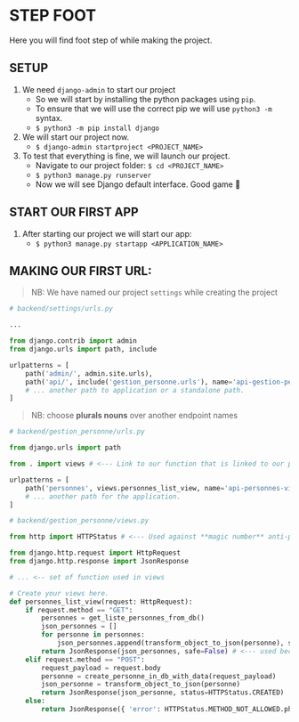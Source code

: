 # STEP FOOT

Here you will find foot step of while making the project.

## SETUP

1. We need `django-admin` to start our project
   - So we will start by installing the python packages using `pip`.
   - To ensure that we will use the correct pip we will use `python3 -m` syntax.
   - `$ python3 -m pip install django`
2. We will start our project now.
   - `$ django-admin startproject <PROJECT_NAME>`
3. To test that everything is fine, we will launch our project.
   - Navigate to our project folder: `$ cd <PROJECT_NAME>`
   - `$ python3 manage.py runserver`
   - Now we will see Django default interface. Good game 🎊

## START OUR FIRST APP

1. After starting our project we will start our app:
   - `$ python3 manage.py startapp <APPLICATION_NAME>`

## MAKING OUR FIRST URL:

> NB: We have named our project `settings` while creating the project

```python
# backend/settings/urls.py

...

from django.contrib import admin
from django.urls import path, include

urlpatterns = [
    path('admin/', admin.site.urls),
    path('api/', include('gestion_personne.urls'), name='api-gestion-personne') # <-- This point to our application urls
    # ... another path to application or a standalone path.
]
```

> NB: choose **plurals nouns** over another endpoint names

```python
# backend/gestion_personne/urls.py

from django.urls import path

from . import views # <--- Link to our function that is linked to our path.

urlpatterns = [
    path('personnes', views.personnes_list_view, name='api-personnes-view'),
    # ... another path for the application.
]
```

```python
# backend/gestion_personne/views.py

from http import HTTPStatus # <--- Used against **magic number** anti-pattern

from django.http.request import HttpRequest
from django.http.response import JsonResponse

# ... <-- set of function used in views

# Create your views here.
def personnes_list_view(request: HttpRequest):
    if request.method == "GET":
        personnes = get_liste_personnes_from_db()
        json_personnes = []
        for personne in personnes:
            json_personnes.append(transform_object_to_json(personne), status=HTTPStatus.OK)
        return JsonResponse(json_personnes, safe=False) # <--- used because we are supposed to pass a list-object not a dict-object to `JSONResponse`
    elif request.method == "POST":
        request_payload = request.body
        personne = create_personne_in_db_with_data(request_payload)
        json_personne = transform_object_to_json(personne)
        return JsonResponse(json_personne, status=HTTPStatus.CREATED)
    else:
        return JsonResponse({ 'error': HTTPStatus.METHOD_NOT_ALLOWED.phrase }, status=HTTPStatus.METHOD_NOT_ALLOWED)
```
